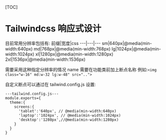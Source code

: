 [TOC]

# Tailwindcss 响应式设计

目前常用分辨率包括有:
前缀|宽度|css
---|---|---
sm|640px|@media(min-width:640px)
md|768px|@media(min-width:768px)
lg|1024px|@media(min-width:1024px)
xl|1280px|@media(min-width:1280px)
2xl|1536px|@media(min-width:1536px)

需要采用这种指定分辨率的情况 name 需要在功能类前加上断点名称
例如:`<img class="w-16" md:w-32 lg:w-48" src="..">`

自定义断点可以通过在 tailwind.config.js 设置:

```
---tailwind.config.js---
module.exports={
  theme:{
    screens:{
      'tablet':'640px', // @media(min-width:640px)
      'laptop':'1024px', // @media(min-width:1024px)
      'desktop':'1280px',//@media(min-width:1280px)
    }
  }
}
```
